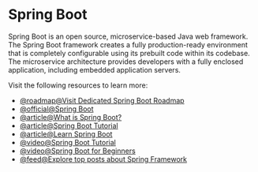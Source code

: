 # Spring Boot

Spring Boot is an open source, microservice-based Java web framework. The Spring Boot framework creates a fully production-ready environment that is completely configurable using its prebuilt code within its codebase. The microservice architecture provides developers with a fully enclosed application, including embedded application servers.

Visit the following resources to learn more:

- [@roadmap@Visit Dedicated Spring Boot Roadmap](https://roadmap.sh/spring-boot)
- [@official@Spring Boot](https://spring.io/projects/spring-boot/)
- [@article@What is Spring Boot?](https://www.ibm.com/cloud/learn/java-spring-boot)
- [@article@Spring Boot Tutorial](https://www.javaguides.net/2021/07/spring-boot-tutorial-for-beginners.html)
- [@article@Learn Spring Boot](https://www.baeldung.com/spring-boot)
- [@video@Spring Boot Tutorial](https://youtu.be/vtPkZShrvXQ)
- [@video@Spring Boot for Beginners](https://youtu.be/UfOxcrxhC0s)
- [@feed@Explore top posts about Spring Framework](https://app.daily.dev/tags/spring?ref=roadmapsh)
